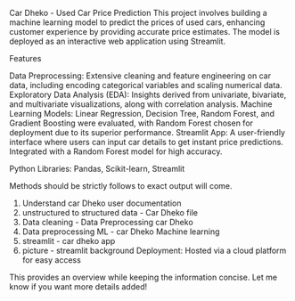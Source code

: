 Car Dheko - Used Car Price Prediction
This project involves building a machine learning model to predict the prices of used cars, enhancing customer experience by providing accurate price estimates. 
The model is deployed as an interactive web application using Streamlit.

Features

Data Preprocessing: Extensive cleaning and feature engineering on car data, including encoding categorical variables and scaling numerical data.
Exploratory Data Analysis (EDA): Insights derived from univariate, bivariate, and multivariate visualizations, along with correlation analysis.
Machine Learning Models: Linear Regression, Decision Tree, Random Forest, and Gradient Boosting were evaluated, with Random Forest chosen for deployment due to its superior performance.
Streamlit App: A user-friendly interface where users can input car details to get instant price predictions. Integrated with a Random Forest model for high accuracy.

Python Libraries: Pandas, Scikit-learn, Streamlit

Methods should be strictly follows to exact output will come.
1. Understand car Dheko user documentation
2. unstructured to structured data - Car Dheko file
3. Data cleaning - Data Preprocessing car Dheko
4. Data preprocessing ML - car Dheko Machine learning
5. streamlit - car dheko app
6. picture - streamlit background
Deployment: Hosted via a cloud platform for easy access


This provides an overview while keeping the information concise. Let me know if you want more details added!
